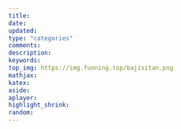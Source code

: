 ```yaml
---
title:
date:
updated:
type: "categories"
comments:
description:
keywords:
top_img: https://img.funning.top/bajisitan.png
mathjax:
katex:
aside:
aplayer:
highlight_shrink:
random:
---
```

